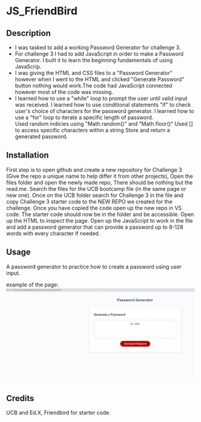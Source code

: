 # JS_FriendBird

## Description

- I was tasked to add a working Password Generator for challenge 3.  
- For challenge 3 I had to add JavaScript in order to make a Password Generator. I built it to learn the beginning fundamentals of using JavaScrip.
- I was giving the HTML and CSS files to a "Password Generator" however when I went to the HTML and clicked "Generate Password" button nothing would work.The code had JavaScript connected however most of the code was missing.
- I learned how to use a "while" loop to prompt the user until valid input was received.
I learned how to use conditional statements "if" to check user's choice of characters for the password generator.
I learned how to use a "for" loop to iterate a specific length of password.                     
Used random indicies using "Math.random()" and "Math.floor()"
Used [] to access specific characters within a string
Store and return a generated password. 

## Installation
First step is to open github and create a new repository for Challenge 3 (Give the repo a unique name to help differ it from other projects), Open the files folder and open the newly made repo, There should be nothing but the read.me. Search the files for the UCB bootcamp file (in the same page or new one). Once on the UCB folder search for Challenge 3 in the file and copy Challenge 3 starter code to the NEW REPO we created for the challenge. Once you have copied the code open up the new repo in VS code. The starter code should now be in the folder and be accessible. Open up the HTML to inspect the page. Open up the JavaScript to work in the file and add a password generator that can provide a password up to 8-128 words with every character if needed.  

## Usage

A password generator to practice how to create a password using user input. 

example of the page:
![alt text](images/passgenex.gif)
 

## Credits

UCB and Ed.X, Friendbird for starter code.


